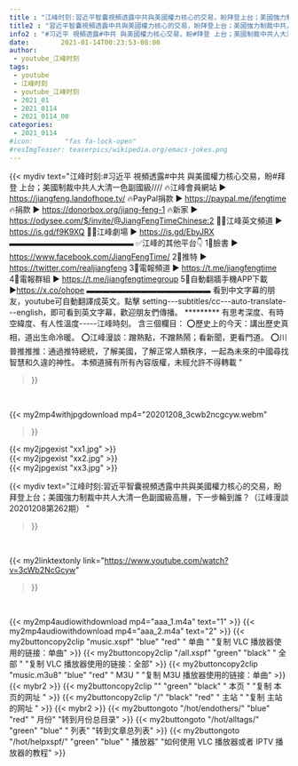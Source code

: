 ```yaml
---
title : "江峰时刻:習近平智囊視頻透露中共與美國權力核心的交易，盼拜登上台；美國強力制裁中共人大清一色副國級高層，下一步輪到誰？（江峰漫談20201208第262期） "
title2 : "習近平智囊視頻透露中共與美國權力核心的交易，盼拜登上台；美國強力制裁中共人大清一色副國級高層，下一步輪到誰？（江峰漫談20201208第262期） "
info2 : "#习近平 視頻透露#中共 與美國權力核心交易，盼#拜登 上台；美國制裁中共人大清一色副國級//// 🔥江峰會員網站 ► https://jiangfeng.landofhope.tv/ 🔥PayPal捐款  ► https://paypal.me/jfengtime 🔥捐款 ► https://donorbox.org/jiang-feng-1 🔥新家  ► https://odysee.com/$/invite/@JiangFengTimeChinese:2 🦸‍♂️️江峰英文頻道 ► https://is.gd/f9K9XQ 🦸‍♂️️江峰劇場 ► https://is.gd/EbyJRX ▬▬▬▬▬▬▬▬▬▬▬▬▬▬▬▬ ✅江峰的其他平台👇  1⃣臉書          ► https://www.facebook.com/JiangFengTime/  2⃣推特          ► https://twitter.com/realjiangfeng  3⃣電報頻道   ►  https://t.me/jiangfengtime  4⃣電報群組   ► https://t.me/jiangfengtimegroup  5⃣自動翻牆手機APP下載    ►https://x.co/ohope  ▬▬▬▬▬▬▬▬▬▬▬▬▬▬▬▬ 看到中文字幕的朋友，youtube可自動翻譯成英文。點擊 setting---subtitles/cc---auto-translate---english，即可看到英文字幕，歡迎朋友們傳播。                                                    ********* 有思考深度、有時空緯度、有人性溫度-----江峰時刻。 含三個欄目： ⭕️歷史上的今天：講出歷史真相，道出生命冷暖。 ⭕️江峰漫談：蹭熱點，不蹭熱鬧；看新聞，更看門道。 ⭕️川普推推推：通過推特總統，了解美國，了解正常人類秩序，一起為未來的中國尋找智慧和久違的神性。 本頻道擁有所有內容版權，未經允許不得轉載 "
date:        2021-01-14T00:23:53-08:00
author:
 - youtube_江峰时刻
tags:
 - youtube
 - 江峰时刻
 - youtube_江峰时刻
 - 2021_01
 - 2021_0114
 - 2021_0114_00
categories:
 - 2021_0114
#icon:        "fas fa-lock-open"
#resImgTeaser: teaserpics/wikipedia.org/emacs-jokes.png
---
```


{{< mydiv text="江峰时刻:#习近平 視頻透露#中共 與美國權力核心交易，盼#拜登 上台；美國制裁中共人大清一色副國級//// 🔥江峰會員網站 ► https://jiangfeng.landofhope.tv/ 🔥PayPal捐款  ► https://paypal.me/jfengtime 🔥捐款 ► https://donorbox.org/jiang-feng-1 🔥新家  ► https://odysee.com/$/invite/@JiangFengTimeChinese:2 🦸‍♂️️江峰英文頻道 ► https://is.gd/f9K9XQ 🦸‍♂️️江峰劇場 ► https://is.gd/EbyJRX ▬▬▬▬▬▬▬▬▬▬▬▬▬▬▬▬ ✅江峰的其他平台👇  1⃣臉書          ► https://www.facebook.com/JiangFengTime/  2⃣推特          ► https://twitter.com/realjiangfeng  3⃣電報頻道   ►  https://t.me/jiangfengtime  4⃣電報群組   ► https://t.me/jiangfengtimegroup  5⃣自動翻牆手機APP下載    ►https://x.co/ohope  ▬▬▬▬▬▬▬▬▬▬▬▬▬▬▬▬ 看到中文字幕的朋友，youtube可自動翻譯成英文。點擊 setting---subtitles/cc---auto-translate---english，即可看到英文字幕，歡迎朋友們傳播。                                                    ********* 有思考深度、有時空緯度、有人性溫度-----江峰時刻。 含三個欄目： ⭕️歷史上的今天：講出歷史真相，道出生命冷暖。 ⭕️江峰漫談：蹭熱點，不蹭熱鬧；看新聞，更看門道。 ⭕️川普推推推：通過推特總統，了解美國，了解正常人類秩序，一起為未來的中國尋找智慧和久違的神性。 本頻道擁有所有內容版權，未經允許不得轉載 "
>}}
<br>


{{< my2mp4withjpgdownload mp4="20201208_3cwb2ncgcyw.webm"
>}}

{{< my2jpgexist "xx1.jpg" >}}<br>
{{< my2jpgexist "xx2.jpg" >}}<br>
{{< my2jpgexist "xx3.jpg" >}}<br>



{{< mydiv text="江峰时刻:習近平智囊視頻透露中共與美國權力核心的交易，盼拜登上台；美國強力制裁中共人大清一色副國級高層，下一步輪到誰？（江峰漫談20201208第262期） "
>}}
<br>

{{< my2linktextonly link="https://www.youtube.com/watch?v=3cWb2NcGcyw"
>}}


<br>

{{< my2mp4audiowithdownload mp4="aaa_1.m4a"    text="1" >}}
{{< my2mp4audiowithdownload mp4="aaa_2.m4a"    text="2" >}}
{{< my2buttoncopy2clip "music.xspf"        "blue"   "red"    " 单曲 "  "复制 VLC 播放器使用的链接：单曲" >}} {{< my2buttoncopy2clip "/all.xspf"         "green"  "black"  " 全部 "  "复制 VLC 播放器使用的链接：全部" >}} {{< my2buttoncopy2clip "music.m3u8"        "blue"   "red"    " M3U  "    "复制 M3U 播放器使用的链接：单曲" >}} {{< mybr2 >}} {{< my2buttoncopy2clip ""                  "green"  "black"  " 本页 "    "复制 本页的网址 " >}} {{< my2buttoncopy2clip "/"                 "black"  "red"    " 主站 "    "复制 主站的网址 " >}} {{< mybr2 >}} {{< my2buttongoto      "/hot/endothers/"   "blue"   "red"    " 月份"   "转到月份总目录" >}} {{< my2buttongoto      "/hot/alltags/"     "green"  "blue"   " 列表"   "转到文章总列表" >}} {{< my2buttongoto      "/hot/helpxspf/"    "green"  "blue"   " 播放器" "如何使用 VLC 播放器或者 IPTV 播放器的教程" >}} 

